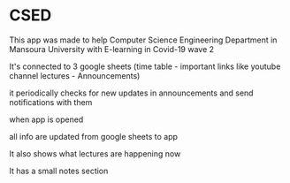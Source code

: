 # CSED

This app was made to help Computer Science Engineering Department in Mansoura University with E-learning in Covid-19 wave 2

It's connected to 3 google sheets (time table - important links like youtube channel lectures - Announcements)

it periodically checks for new updates in announcements and send notifications with them

when app is opened 

all info are updated from google sheets to app

It also shows what lectures are happening now

It has a small notes section
